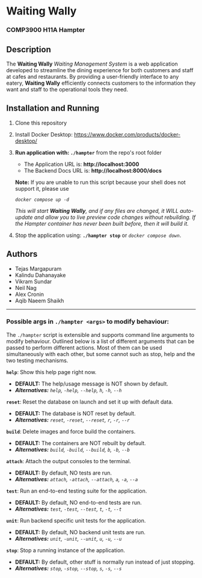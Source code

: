 # Waiting Wally
### COMP3900 H11A Hampter

## Description
The **Waiting Wally** *Waiting Management System* is a web application developed to streamline the dining experience for both customers and staff at cafes and restaurants. By providing a user-friendly interface to any eatery, **Waiting Wally** efficiently connects customers to the information they want and staff to the operational tools they need.




## Installation and Running

1. Clone this repository

2. Install Docker Desktop: https://www.docker.com/products/docker-desktop/

3. **Run application with: `./hampter`** from the repo's root folder
    - The Application URL is: **http://localhost:3000**
    - The Backend Docs URL is: **http://localhost:8000/docs**

    **Note:** If you are unable to run this script because your shell does not support it, please use
    
    *`docker compose up -d`*

    *This will start **Waiting Wally**, and if any files are changed, it WILL auto-update and allow you to live preview code changes without rebuilding. If the Hampter container has never been built before, then it will build it.*

4. Stop the application using:
    **`./hampter stop`** or *`docker compose down`*.

## Authors
- Tejas Margapuram
- Kalindu Dahanayake
- Vikram Sundar
- Neil Nag
- Alex Cronin
- Aqib Naeem Shaikh

---

### Possible args in `./hampter <args>` to modify behaviour:
The `./hampter` script is extensible and supports command line arguments to modify behaviour. Outlined below is a list of different arguments that can be passed to perform different actions. Most of them can be used simultaneously with each other, but some cannot such as stop, help and the two testing mechanisms.

**`help`**: Show this help page right now.
- **DEFAULT:** The help/usage message is NOT shown by default.
- ***Alternatives:** `help`, `-help`, `--help`, `h`, `-h`, `--h`*

**`reset`**: Reset the database on launch and set it up with default data.
- **DEFAULT:** The database is NOT reset by default.
- ***Alternatives:** `reset`, `-reset`, `--reset`, `r`, `-r`, `--r`*

**`build`**: Delete images and force build the containers.           
- **DEFAULT:** The containers are NOT rebuilt by default.
- ***Alternatives:** `build`, `-build`, `--build`, `b`, `-b`, `--b`*

**`attach`**: Attach the output consoles to the terminal.   
- **DEFAULT:** By default, NO tests are run.
- ***Alternatives:** `attach`, `-attach`, `--attach`, `a`, `-a`, `--a`*

**`test`**: Run an end-to-end testing suite for the application.
- **DEFAULT:** By default, NO end-to-end tests are run.
- ***Alternatives:** `test`, `-test`, `--test`, `t`, `-t`, `--t`*

**`unit`**: Run backend specific unit tests for the application.
- **DEFAULT:** By default, NO backend unit tests are run.
- ***Alternatives:** `unit`, `-unit`, `--unit`, `u`, `-u`, `--u`*

**`stop`**: Stop a running instance of the application.
- **DEFAULT:** By default, other stuff is normally run instead of just stopping.
- ***Alternatives:** `stop`, `-stop`, `--stop`, `s`, `-s`, `--s`*
